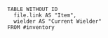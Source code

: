 

```dataview
TABLE WITHOUT ID
  file.link AS "Item",
  wielder AS "Current Wielder"
FROM #inventory   
```

